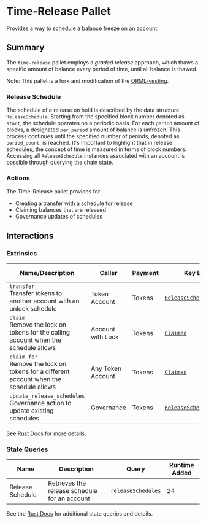 # Time-Release Pallet

Provides a way to schedule a balance freeze on an account.

## Summary

The `time-release` pallet employs a _graded release_ approach, which thaws a specific amount of balance every period of time, until all balance is thawed.

Note: This pallet is a fork and modification of the [ORML-vesting](<[vesting](https://github.com/open-web3-stack/open-runtime-module-library/tree/master/vesting)>).

### Release Schedule

The schedule of a release on hold is described by the data structure `ReleaseSchedule`. Starting from the specified block number denoted as `start`, the schedule operates on a periodic basis. For each `period` amount of blocks, a designated `per_period` amount of balance is unfrozen. This process continues until the specified number of periods, denoted as `period_count`, is reached. It's important to highlight that in release schedules, the concept of time is measured in terms of block numbers. Accessing all `ReleaseSchedule` instances associated with an account is possible through querying the chain state.

### Actions

The Time-Release pallet provides for:

- Creating a transfer with a schedule for release
- Claiming balances that are released
- Governance updates of schedules

## Interactions

### Extrinsics

| Name/Description                                                                            | Caller            | Payment | Key Events                                                                                                                                          | Runtime Added |
| ------------------------------------------------------------------------------------------- | ----------------- | ------- | --------------------------------------------------------------------------------------------------------------------------------------------------- | ------------- |
| `transfer`<br />Transfer tokens to another account with an unlock schedule                  | Token Account     | Tokens  | [`ReleaseScheduleAdded`](https://rustadot.github.io/recurrency/pallet_time_release/pallet/enum.Event.html#variant.ReleaseScheduleAdded)       | 24            |
| `claim`<br />Remove the lock on tokens for the calling account when the schedule allows     | Account with Lock | Tokens  | [`Claimed`](https://rustadot.github.io/recurrency/pallet_time_release/pallet/enum.Event.html#variant.Claimed)                                 | 24            |
| `claim_for`<br />Remove the lock on tokens for a different account when the schedule allows | Any Token Account | Tokens  | [`Claimed`](https://rustadot.github.io/recurrency/pallet_time_release/pallet/enum.Event.html#variant.Claimed)                                 | 24            |
| `update_release_schedules`<br />Governance action to update existing schedules              | Governance        | Tokens  | [`ReleaseSchedulesUpdated`](https://rustadot.github.io/recurrency/pallet_time_release/pallet/enum.Event.html#variant.ReleaseSchedulesUpdated) | 24            |

See [Rust Docs](https://rustadot.github.io/recurrency/pallet_time_release/pallet/struct.Pallet.html) for more details.

### State Queries

| Name             | Description                                   | Query              | Runtime Added |
| ---------------- | --------------------------------------------- | ------------------ | ------------- |
| Release Schedule | Retrieves the release schedule for an account | `releaseSchedules` | 24            |

See the [Rust Docs](https://rustadot.github.io/recurrency/pallet_time_release/pallet/storage_types/index.html) for additional state queries and details.
